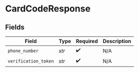 # CardCodeResponse


## Fields

| Field                | Type                 | Required             | Description          |
| -------------------- | -------------------- | -------------------- | -------------------- |
| `phone_number`       | *str*                | :heavy_check_mark:   | N/A                  |
| `verification_token` | *str*                | :heavy_check_mark:   | N/A                  |